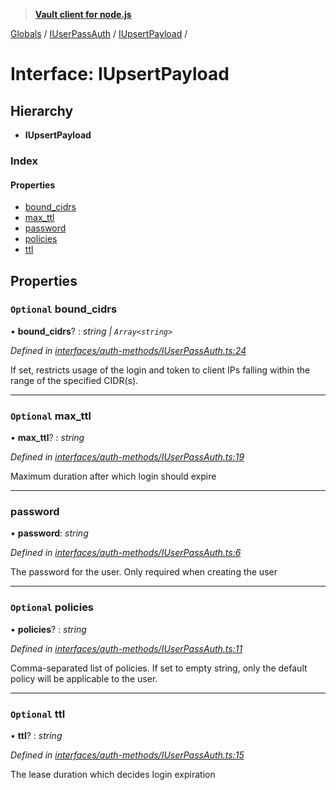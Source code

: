 > **[Vault client for node.js](../README.md)**

[Globals](../globals.md) / [IUserPassAuth](../modules/iuserpassauth.md) / [IUpsertPayload](iuserpassauth.iupsertpayload.md) /

# Interface: IUpsertPayload

## Hierarchy

* **IUpsertPayload**

### Index

#### Properties

* [bound_cidrs](iuserpassauth.iupsertpayload.md#optional-bound_cidrs)
* [max_ttl](iuserpassauth.iupsertpayload.md#optional-max_ttl)
* [password](iuserpassauth.iupsertpayload.md#password)
* [policies](iuserpassauth.iupsertpayload.md#optional-policies)
* [ttl](iuserpassauth.iupsertpayload.md#optional-ttl)

## Properties

### `Optional` bound_cidrs

• **bound_cidrs**? : *string | `Array<string>`*

*Defined in [interfaces/auth-methods/IUserPassAuth.ts:24](https://github.com/theogravity/vault-tacular/blob/f2b3676/src/interfaces/auth-methods/IUserPassAuth.ts#L24)*

If set, restricts usage of the login and token to client
IPs falling within the range of the specified CIDR(s).

___

### `Optional` max_ttl

• **max_ttl**? : *string*

*Defined in [interfaces/auth-methods/IUserPassAuth.ts:19](https://github.com/theogravity/vault-tacular/blob/f2b3676/src/interfaces/auth-methods/IUserPassAuth.ts#L19)*

Maximum duration after which login should expire

___

###  password

• **password**: *string*

*Defined in [interfaces/auth-methods/IUserPassAuth.ts:6](https://github.com/theogravity/vault-tacular/blob/f2b3676/src/interfaces/auth-methods/IUserPassAuth.ts#L6)*

The password for the user. Only required when creating the user

___

### `Optional` policies

• **policies**? : *string*

*Defined in [interfaces/auth-methods/IUserPassAuth.ts:11](https://github.com/theogravity/vault-tacular/blob/f2b3676/src/interfaces/auth-methods/IUserPassAuth.ts#L11)*

Comma-separated list of policies. If set to empty string,
only the default policy will be applicable to the user.

___

### `Optional` ttl

• **ttl**? : *string*

*Defined in [interfaces/auth-methods/IUserPassAuth.ts:15](https://github.com/theogravity/vault-tacular/blob/f2b3676/src/interfaces/auth-methods/IUserPassAuth.ts#L15)*

The lease duration which decides login expiration